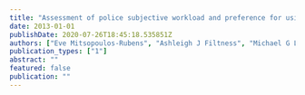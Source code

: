 ```yaml
---
title: "Assessment of police subjective workload and preference for using a voice-based interface during simulated driving"
date: 2013-01-01
publishDate: 2020-07-26T18:45:18.535851Z
authors: ["Eve Mitsopoulos-Rubens", "Ashleigh J Filtness", "Michael G Lenné"]
publication_types: ["1"]
abstract: ""
featured: false
publication: ""
---
```


